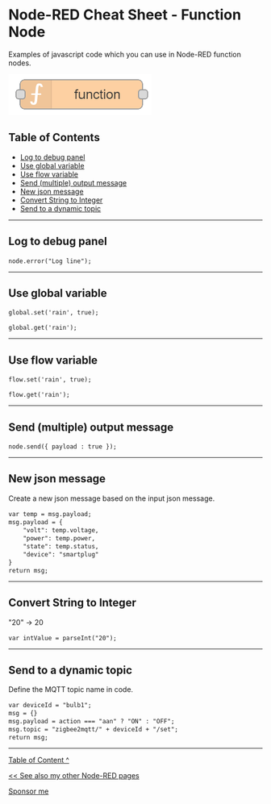 # Node-RED Cheat Sheet - Function Node

Examples of javascript code which you can use in Node-RED function nodes.

![](images/nodes/node_function.png)

## Table of Contents
- [Log to debug panel](#log-to-debug-panel)
- [Use global variable](#use-global-variable)
- [Use flow variable](#use-flow-variable)
- [Send (multiple) output message](#send-multiple-output-message)
- [New json message](#new-json-message)
- [Convert String to Integer](#convert-string-to-integer)
- [Send to a dynamic topic](#send-to-a-dynamic-topic)
---
## Log to debug panel
```
node.error("Log line");
```
---
## Use global variable
```
global.set('rain', true); 
```
```
global.get('rain'); 
```
---
## Use flow variable
```
flow.set('rain', true); 
```
```
flow.get('rain'); 
```
---
## Send (multiple) output message
```
node.send({ payload : true });
```
---
## New json message
Create a new json message based on the input json message.
```
var temp = msg.payload;
msg.payload = {
	"volt": temp.voltage,
	"power": temp.power,
	"state": temp.status,
	"device": "smartplug"
}
return msg;
```
---
## Convert String to Integer
"20" -> 20
```
var intValue = parseInt("20");
```
---
## Send to a dynamic topic
Define the MQTT topic name in code. 
```
var deviceId = "bulb1";
msg = {}
msg.payload = action === "aan" ? "ON" : "OFF";
msg.topic = "zigbee2mqtt/" + deviceId + "/set";
return msg;
```

---
[Table of Content ^](#table-of-contents)

[<< See also my other Node-RED pages](index)

[Sponsor me](../sponsor_me)
